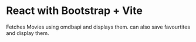 # React with Bootstrap + Vite
 

Fetches Movies using omdbapi and displays them.
can also save favourtites and display them.
